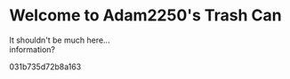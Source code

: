 # Welcome to Adam2250's Trash Can
It shouldn't be much here...<br>
information?<br>


031b735d72b8a163
